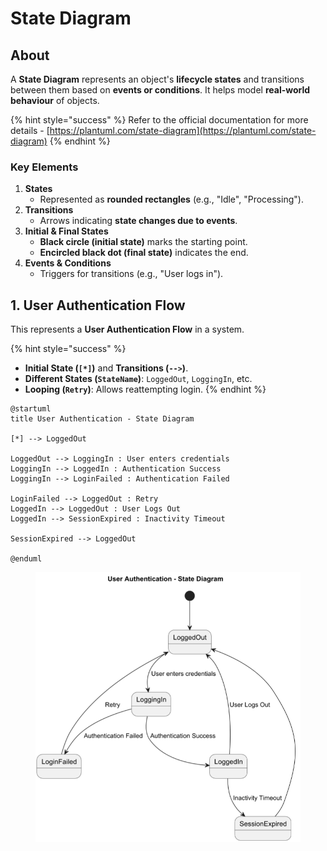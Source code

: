 # State Diagram

## About

A **State Diagram** represents an object's **lifecycle states** and transitions between them based on **events or conditions**. It helps model **real-world behaviour** of objects.

{% hint style="success" %}
Refer to the official documentation for more details - [https://plantuml.com/state-diagram](https://plantuml.com/state-diagram)
{% endhint %}

### **Key Elements**

1. **States**&#x20;
   * Represented as **rounded rectangles** (e.g., "Idle", "Processing").
2. **Transitions**&#x20;
   * Arrows indicating **state changes due to events**.
3. **Initial & Final States**&#x20;
   * **Black circle (initial state)** marks the starting point.
   * **Encircled black dot (final state)** indicates the end.
4. **Events & Conditions**&#x20;
   * Triggers for transitions (e.g., "User logs in").

## 1. User Authentication Flow

This represents a **User Authentication Flow** in a system.

{% hint style="success" %}
* **Initial State (`[*]`)** and **Transitions (`-->`)**.
* **Different States (`StateName`)**: `LoggedOut`, `LoggingIn`, etc.
* **Looping (`Retry`)**: Allows reattempting login.
{% endhint %}

```plant-uml
@startuml
title User Authentication - State Diagram

[*] --> LoggedOut

LoggedOut --> LoggingIn : User enters credentials
LoggingIn --> LoggedIn : Authentication Success
LoggingIn --> LoginFailed : Authentication Failed

LoginFailed --> LoggedOut : Retry
LoggedIn --> LoggedOut : User Logs Out
LoggedIn --> SessionExpired : Inactivity Timeout

SessionExpired --> LoggedOut

@enduml
```

<figure><img src="../../../../.gitbook/assets/plantuml-state-diagram-1.png" alt="" width="516"><figcaption></figcaption></figure>

